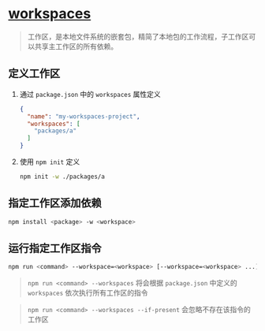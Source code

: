 # [workspaces](https://docs.npmjs.com/cli/v9/using-npm/workspaces)
> 工作区，是本地文件系统的嵌套包，精简了本地包的工作流程，子工作区可以共享主工作区的所有依赖。  

## 定义工作区
1. 通过 `package.json` 中的 `workspaces` 属性定义
   ```json
   {
     "name": "my-workspaces-project",
     "workspaces": [
       "packages/a"
     ]
   }
   ```
2. 使用 `npm init` 定义
   ```sh
   npm init -w ./packages/a
   ```

## 指定工作区添加依赖
```sh
npm install <package> -w <workspace>
```

## 运行指定工作区指令
```sh
npm run <command> --workspace=<workspace> [--workspace=<workspace> ...]
```

> `npm run <command> --workspaces` 将会根据 `package.json` 中定义的 `workspaces` 依次执行所有工作区的指令

> `npm run <command> --workspaces --if-present` 会忽略不存在该指令的工作区